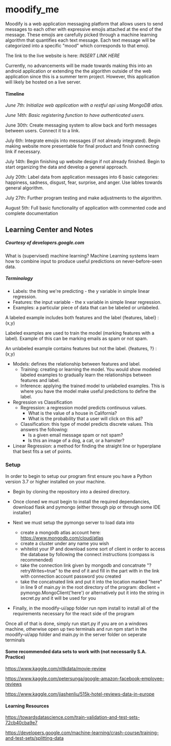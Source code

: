 # moodify_me
Moodify is a web application messaging platform that allows users to send messages to each other with expressive emojis attached at the end of the message. These emojis are carefully picked through a machine learning algorithm that quantifies each text message. Each text message will be categorized into a specific "mood" which corresponds to that emoji. 

The link to the live website is here: *INSERT LINK HERE*

Currently, no advancements will be made towards making this into an android application or extending the the algorithm outside of the web application since this is a summer term project. However, this application will likely be hosted on a live server.

#### Timeline
*June 7th: Initialize web application with a restful api using MongoDB atlas.*

*June 14th: Basic registering function to have authenticated users.*

June 30th: Create messaging system to allow back and forth messages between users. Connect it to a link.

July 6th: Integrate emojis into messages (if not already integrated). Begin making website more presentable for final product and finish connecting link if necessary.

July 14th: Begin finishing up website design if not already finished. Begin to start organizing the data and develop a general approach.

July 20th: Label data from application messages into 6 basic categories: happiness, sadness, disgust, fear, surprise, and anger. Use lables towards general algorithm.

July 27th: Further program testing and make adjustments to the algorithm.

August 5th: Full basic functionality of application with commented code and complete documentation

## Learning Center and Notes
##### Courtesy of developers.google.com
What is (supervised) machine learning? Machine Learning systems learn how to combine input to produce useful predictions on never-before-seen data.

##### Terminology
* Labels: the thing we're predicting - the y variable in simple linear regression.
* Features: the input variable - the x variable in simple linear regression. 
* Examples: a particular piece of data that can be labeled or unlabeled. 

A labeled example includes both features and the label {features, label} : (x,y)

Labeled examples are used to train the model (marking features with a label). Example of this can be marking emails as spam or not spam.

An unlabeled example contains features but not the label. {features, ?} : (x,y)

* Models: defines the relationship between features and label. 
    * Training: creating or learning the model. You would show modeled labeled examples to gradually learn the relationships between features and label.
    * Inference: applying the trained model to unlabeled examples. This is where you have the model make useful predictions to define the label.
* Regression vs Classification
    * Regression: a regression model predicts continuous values. 
        * What is the value of a house in California?
        * What is the probability that a user will click on this ad?
    * Classification: this type of model predicts discrete values. This answers the following:
        * Is a given email message spam or not spam?
        * Is this an image of a dog, a cat, or a hamster?
* Linear Regression: a method for finding the straight line or hyperplane that best fits a set of points.   

### Setup

In order to begin to setup our program first ensure you have a Python version 3.7 or higher installed on your machine.

* Begin by cloning the repository into a desired directory.

* Once cloned we must begin to install the required dependancies, download flask and pymongo (either through pip or through some IDE installer)

* Next we must setup the pymongo server to load data into
   * create a mongodb atlas account here: https://www.mongodb.com/cloud/atlas
   * create a cluster under any name you wish
   * whitelist your IP and download some sort of client in order to access the database by following the connect instructions (compass is recommended)
   * take the connection link given by mongodb and concatnate "?retryWrites=true" to the end of it and fill in the part with <password> in the link with connection account password you created
   * take the concatnated link and put it into the location marked "here" in line 9 of main.py in the root directory of the program:
      dbclient = pymongo.MongoClient('here') or alternatively put it into the string in secret.py and it will be used for you
 
* Finally, in the moodify-ui/app folder run npm install to install all of the requirements necessary for the react side of the program

Once all of that is done, simply run start.py if you are on a windows machine, otherwise open up two terminals and run npm start in the moodify-ui/app folder and main.py in the server folder on seperate terminals

#### Some recommended data sets to work with (not necessarily S.A. Practice)
https://www.kaggle.com/nltkdata/movie-review

https://www.kaggle.com/petersunga/google-amazon-facebook-employee-reviews

https://www.kaggle.com/jiashenliu/515k-hotel-reviews-data-in-europe


#### Learning Resources

https://towardsdatascience.com/train-validation-and-test-sets-72cb40cba9e7

https://developers.google.com/machine-learning/crash-course/training-and-test-sets/splitting-data
